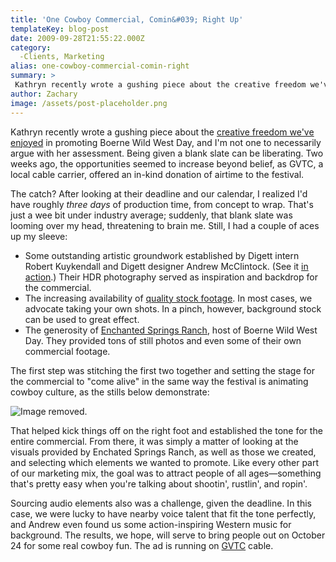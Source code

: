 ```yaml
---
title: 'One Cowboy Commercial, Comin&#039; Right Up'
templateKey: blog-post
date: 2009-09-28T21:55:22.000Z
category: 
  -Clients, Marketing
alias: one-cowboy-commercial-comin-right
summary: > 
 Kathryn recently wrote a gushing piece about the creative freedom we've enjoyed in promoting Boerne Wild West Day, and I'm not one to necessarily argue with her assessment. Being given a blank slate can be liberating. Two weeks ago, the opportunities seemed to increase beyond belief, as GVTC, a local cable carrier, offered an in-kind donation of airtime to the festival.
author: Zachary
image: /assets/post-placeholder.png
---
```


Kathryn recently wrote a gushing piece about the [creative freedom we've enjoyed](/2009/08/26/new-site-launch-boerne-wild-west-day) in promoting Boerne Wild West Day, and I'm not one to necessarily argue with her assessment. Being given a blank slate can be liberating. Two weeks ago, the opportunities seemed to increase beyond belief, as GVTC, a local cable carrier, offered an in-kind donation of airtime to the festival.

The catch? After looking at their deadline and our calendar, I realized I'd have roughly _three days_ of production time, from concept to wrap. That's just a wee bit under industry average; suddenly, that blank slate was looming over my head, threatening to brain me. Still, I had a couple of aces up my sleeve:

*   Some outstanding artistic groundwork established by Digett intern Robert Kuykendall and Digett designer Andrew McClintock. (See it [in action](http://www.boernewildwestday.com).) Their HDR photography served as inspiration and backdrop for the commercial.
*   The increasing availability of [quality stock footage](http://www.istockphoto.com/video.php). In most cases, we advocate taking your own shots. In a pinch, however, background stock can be used to great effect.
*   The generosity of [Enchanted Springs Ranch](http://www.enchantedspringsranch.com), host of Boerne Wild West Day. They provided tons of still photos and even some of their own commercial footage.

The first step was stitching the first two together and setting the stage for the commercial to "come alive" in the same way the festival is animating cowboy culture, as the stills below demonstrate:

![Image removed.](/core/misc/icons/e32700/error.svg "This image has been removed. For security reasons, only images from the local domain are allowed.")

That helped kick things off on the right foot and established the tone for the entire commercial. From there, it was simply a matter of looking at the visuals provided by Enchated Springs Ranch, as well as those we created, and selecting which elements we wanted to promote. Like every other part of our marketing mix, the goal was to attract people of all ages—something that's pretty easy when you're talking about shootin', rustlin', and ropin'.

Sourcing audio elements also was a challenge, given the deadline. In this case, we were lucky to have nearby voice talent that fit the tone perfectly, and Andrew even found us some action-inspiring Western music for background. The results, we hope, will serve to bring people out on October 24 for some real cowboy fun. The ad is running on [GVTC](http://www.gvtc.com) cable.